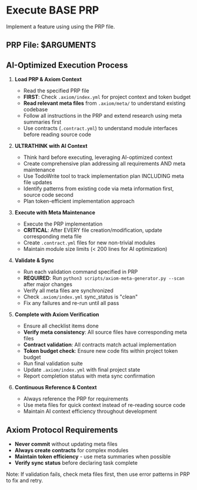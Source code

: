 # Execute BASE PRP

Implement a feature using using the PRP file.

## PRP File: $ARGUMENTS

## AI-Optimized Execution Process

1. **Load PRP & Axiom Context**
   - Read the specified PRP file
   - **FIRST**: Check `.axiom/index.yml` for project context and token budget
   - **Read relevant meta files** from `.axiom/meta/` to understand existing codebase
   - Follow all instructions in the PRP and extend research using meta summaries first
   - Use contracts (`.contract.yml`) to understand module interfaces before reading source code

2. **ULTRATHINK with AI Context**
   - Think hard before executing, leveraging AI-optimized context
   - Create comprehensive plan addressing all requirements AND meta maintenance
   - Use TodoWrite tool to track implementation plan INCLUDING meta file updates
   - Identify patterns from existing code via meta information first, source code second
   - Plan token-efficient implementation approach

3. **Execute with Meta Maintenance**
   - Execute the PRP implementation
   - **CRITICAL**: After EVERY file creation/modification, update corresponding meta file
   - Create `.contract.yml` files for new non-trivial modules
   - Maintain module size limits (< 200 lines for AI optimization)

4. **Validate & Sync**
   - Run each validation command specified in PRP
   - **REQUIRED**: Run `python3 scripts/axiom-meta-generator.py --scan` after major changes
   - Verify all meta files are synchronized
   - Check `.axiom/index.yml` sync_status is "clean"
   - Fix any failures and re-run until all pass

5. **Complete with Axiom Verification**
   - Ensure all checklist items done
   - **Verify meta consistency**: All source files have corresponding meta files
   - **Contract validation**: All contracts match actual implementation
   - **Token budget check**: Ensure new code fits within project token budget
   - Run final validation suite
   - Update `.axiom/index.yml` with final project state
   - Report completion status with meta sync confirmation

6. **Continuous Reference & Context**
   - Always reference the PRP for requirements
   - Use meta files for quick context instead of re-reading source code
   - Maintain AI context efficiency throughout development

## Axiom Protocol Requirements
- **Never commit** without updating meta files
- **Always create contracts** for complex modules  
- **Maintain token efficiency** - use meta summaries when possible
- **Verify sync status** before declaring task complete

Note: If validation fails, check meta files first, then use error patterns in PRP to fix and retry.